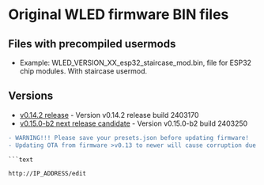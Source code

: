 # Original WLED firmware BIN files

## Files with precompiled usermods

- Example: WLED_VERSION_XX_esp32_staircase_mod.bin, file for ESP32 chip modules. With staircase usermod.

## Versions

- [v0.14.2 release](https://github.com/srg74/WLED-wemos-shield/tree/master/resources/Firmware/@Aircoookie/Latest) - Version v0.14.2 release build 2403170
- [v0.15.0-b2 next release candidate](https://github.com/srg74/WLED-wemos-shield/tree/master/resources/Firmware/@Aircoookie/Dev/0.15.0-b2) - Version v0.15.0-b2 build 2403250

```diff
- WARNING!!! Please save your presets.json before updating firmware!
- Updating OTA from firmware >v0.13 to newer will cause corruption due to difference in firmware structure. Please erase flash memory before uploading new firmware.

```text

http://IP_ADDRESS/edit

```
